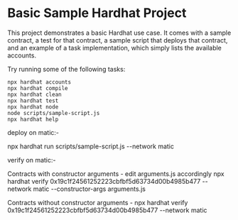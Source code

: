# Basic Sample Hardhat Project

This project demonstrates a basic Hardhat use case. It comes with a sample contract, a test for that contract, a sample script that deploys that contract, and an example of a task implementation, which simply lists the available accounts.

Try running some of the following tasks:

```shell
npx hardhat accounts
npx hardhat compile
npx hardhat clean
npx hardhat test
npx hardhat node
node scripts/sample-script.js
npx hardhat help
```

deploy on matic:-

npx hardhat run scripts/sample-script.js --network matic 

verify on matic:-

Contracts with constructor arguments - edit arguments.js accordingly
npx hardhat verify 0x19c1f24561252223cbfbf5d63734d00b4985b477 --network matic --constructor-args arguments.js

Contracts without constructor arguments -
npx hardhat verify 0x19c1f24561252223cbfbf5d63734d00b4985b477 --network matic



